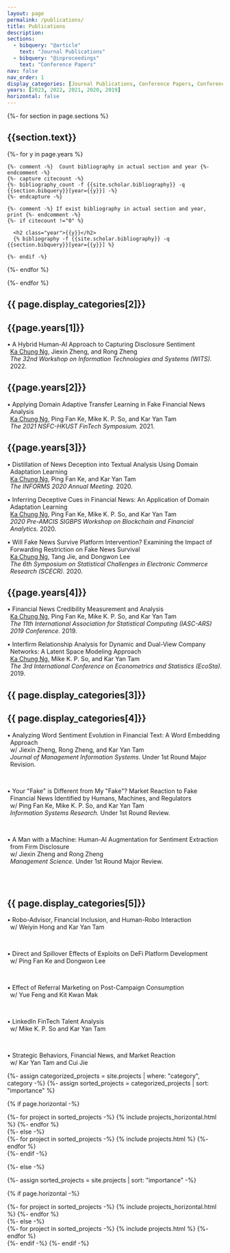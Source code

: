 ```yaml
---
layout: page
permalink: /publications/
title: Publications
description: 
sections:
  - bibquery: "@article"
    text: "Journal Publications"
  - bibquery: "@inproceedings"
    text: "Conference Papers"
nav: false
nav_order: 1
display_categories: [Journal Publications, Conference Papers, Conference Presentations, Research in Progress, Working Papers, Works In Progress]
years: [2023, 2022, 2021, 2020, 2019]
horizontal: false
---
```


<div class="publications">
{%- for section in page.sections %}
  <a id="{{section.text}}"></a>
  <h2 class="bibtitle">{{section.text}}</h2>
  {%- for y in page.years %}

    {%- comment -%}  Count bibliography in actual section and year {%- endcomment -%}
    {%- capture citecount -%}
    {%- bibliography_count -f {{site.scholar.bibliography}} -q {{section.bibquery}}[year={{y}}] -%}
    {%- endcapture -%}

    {%- comment -%} If exist bibliography in actual section and year, print {%- endcomment -%}
    {%- if citecount !="0" %}

      <h2 class="year">{{y}}</h2>
      {% bibliography -f {{site.scholar.bibliography}} -q {{section.bibquery}}[year={{y}}] %}

    {%- endif -%}

  {%- endfor %}

{%- endfor %}

<!--</div>



<div class="projects">
{%- if site.enable_project_categories and page.display_categories %}-->

<!--pages/projects.md-->

  <!-- Display categorized projects -->
<!--<h2 class="bibtitle">{{ page.display_categories[0]}}</h2>

<p style="padding-left: 0.5em; text-indent: -0.5em;">• <a href="https://onlinelibrary.wiley.com/doi/abs/10.1111/poms.13959">Augmenting Fake Content Detection in Online Platforms: A Domain Adaptive Transfer Learning via Adversarial Training Approach</a><br>
<u>Ka Chung Ng</u>, Ping Fan Ke, Mike K. P. So, and Kar Yan Tam<br>
<i>Production and Operations Management.</i> Forthcoming.<br><br>
<strong>[Github]</strong> <a href="https://github.com/polyu-mm-boris-ng/Adversarial-Domain-Adaptation-for-Fake-Content">Adversarial Domain Adaptation for Fake Content</a></p>
<br>

<p style="padding-left: 0.5em; text-indent: -0.5em;">•	<a href="https://www.tandfonline.com/doi/full/10.1080/07421222.2021.1990612">The Effect of Platform Intervention Policies on Fake News Dissemination and Survival: An Empirical Examination</a><br>
<u>Ka Chung Ng</u>, Tang Jie, and Dongwon Lee<br>
<i>Journal of Management Information Systems.</i> 2021. <br><br>
<strong>Media Coverage: </strong>
<a href="https://dbr.donga.com/article/view/1202/article_no/10562/ac/magazine">Dong-A Business Review</a> (Sep 2022, Issue 1, No. 352),
<a href="https://www.donga.com/news/Economy/article/all/20220913/115435247/1">Dong-A ILBO</a> (Sep 14, 2022)</p>
<br>

<p style="padding-left: 0.5em; text-indent: -0.5em;">•	<a href="https://www.tandfonline.com/doi/full/10.1080/07421222.2021.1962601">Protecting Against Threats to Information Security: An Attitudinal Ambivalence Perspective</a><br>
<u>Ka Chung Ng</u>, Xiaojun Zhang, James Y. L. Thong, and Kar Yan Tam<br>
<i>Journal of Management Information Systems.</i> 2021.</p>
<br>
<p style="padding-left: 0.5em; text-indent: -0.5em;">•	<a href="https://dl.acm.org/doi/10.1145/3424240">A Latent Space Modeling Approach to Interfirm Relationship Analysis</a><br>
<u>Ka Chung Ng</u>, Mike K. P. So, and Kar Yan Tam<br>
<i>ACM Transactions on Management Information Systems.</i> 2021.</p>



<h2 class="bibtitle">{{ page.display_categories[1]}}</h2>

<p style="padding-left: 0.5em; text-indent: -0.5em;">•	<a href="https://aisel.aisnet.org/icis2022/blockchain/blockchain/12">Bank Error in Whose Favor? A Case Study of Decentralized Finance Misgovernance</a><br>
Ping Fan Ke and <u>Ka Chung Ng</u><br>
<i>ICIS 2022 Proceedings.</i> 2022.</p>
<br>

<p style="padding-left: 0.5em; text-indent: -0.5em;">•	<a href="https://aisel.aisnet.org/icis2020/social_media/social_media/3">Online Media Causes Biased Stock Investment: Evidence from a Regression-Discontinuity Design</a><br>
Jiali Zhou and <u>Ka Chung Ng</u><br>
<i>ICIS 2020 Proceedings.</i> 2020.</p>
<br>

<p style="padding-left: 0.5em; text-indent: -0.5em;">•	<a href="https://aisel.aisnet.org/icis2019/crowds_social/crowds_social/13">Reposts Influencing the Effectiveness of Social Reporting System: An Empirical Study from Sina Weibo</a><br>
Tang Jie and <u>Ka Chung Ng</u><br>
<i>ICIS 2019 Proceedings.</i> 2019.</p>-->



<h2 class="bibtitle">{{ page.display_categories[2]}}</h2>
<h2 class="year">{{page.years[1]}}</h2>
<p style="padding-left: 0.5em; text-indent: -0.5em;">•	A Hybrid Human-AI Approach to Capturing Disclosure Sentiment<br>
<u>Ka Chung Ng</u>, Jiexin Zheng, and Rong Zheng <br>
<i>The 32nd Workshop on Information Technologies and Systems (WITS).</i> 2022.</p>

<h2 class="year">{{page.years[2]}}</h2>
<p style="padding-left: 0.5em; text-indent: -0.5em;">•	Applying Domain Adaptive Transfer Learning in Fake Financial News Analysis<br>
<u>Ka Chung Ng</u>, Ping Fan Ke, Mike K. P. So, and Kar Yan Tam<br>
<i>The 2021 NSFC-HKUST FinTech Symposium.</i> 2021.</p>

<h2 class="year">{{page.years[3]}}</h2>
<p style="padding-left: 0.5em; text-indent: -0.5em;">•	Distillation of News Deception into Textual Analysis Using Domain Adaptation Learning<br>
<u>Ka Chung Ng</u>, Ping Fan Ke, and Kar Yan Tam<br>
<i>The INFORMS 2020 Annual Meeting.</i> 2020.</p>

<p style="padding-left: 0.5em; text-indent: -0.5em;">•	Inferring Deceptive Cues in Financial News: An Application of Domain Adaptation Learning<br>
<u>Ka Chung Ng</u>, Ping Fan Ke, Mike K. P. So, and Kar Yan Tam<br>
<i>2020 Pre-AMCIS SIGBPS Workshop on Blockchain and Financial Analytics.</i> 2020.</p>

<p style="padding-left: 0.5em; text-indent: -0.5em;">•	Will Fake News Survive Platform Intervention? Examining the Impact of Forwarding Restriction on Fake News Survival <br>
<u>Ka Chung Ng</u>, Tang Jie, and Dongwon Lee<br>
<i>The 6th Symposium on Statistical Challenges in Electronic Commerce Research (SCECR).</i> 2020.</p>

<h2 class="year">{{page.years[4]}}</h2>
<p style="padding-left: 0.5em; text-indent: -0.5em;">•	Financial News Credibility Measurement and Analysis <br>
<u>Ka Chung Ng</u>, Ping Fan Ke, Mike K. P. So, and Kar Yan Tam<br>
<i>The 11th International Association for Statistical Computing (IASC-ARS) 2019 Conference.</i> 2019.</p>

<p style="padding-left: 0.5em; text-indent: -0.5em;">•	Interfirm Relationship Analysis for Dynamic and Dual-View Company Networks: A Latent Space Modeling Approach<br>
<u>Ka Chung Ng</u>, Mike K. P. So, and Kar Yan Tam<br>
<i>The 3rd International Conference on Econometrics and Statistics (EcoSta).</i> 2019.</p>

</div>



<div class="projects">

<h2 class="bibtitle">{{ page.display_categories[3]}}</h2>

<h2 class="category">{{ page.display_categories[4]}}</h2>
<!--<strong>Working Papers</strong><br><br>-->
<p style="padding-left: 0.5em; text-indent: -0.5em;">•	Analyzing Word Sentiment Evolution in Financial Text: A Word Embedding Approach <br>
w/ Jiexin Zheng, Rong Zheng, and Kar Yan Tam<br>
<i>Journal of Management Information Systems.</i> Under 1st Round Major Revision.</p>
<br>

<p style="padding-left: 0.5em; text-indent: -0.5em;">•	Your "Fake" is Different from My "Fake"? Market Reaction to Fake Financial News Identified by Humans, Machines, and Regulators <br>
w/ Ping Fan Ke, Mike K. P. So, and Kar Yan Tam<br>
<i>Information Systems Research.</i> Under 1st Round Review.</p>
<br>

<p style="padding-left: 0.5em; text-indent: -0.5em;">•	A Man with a Machine: Human-AI Augmentation for Sentiment Extraction from Firm Disclosure <br>
w/ Jiexin Zheng and Rong Zheng<br>
<i>Management Science.</i> Under 1st Round Major Review.</p>

<br><br>
<h2 class="category">{{ page.display_categories[5]}}</h2>
<!--<strong>Works In Progress</strong><br><br>-->
<p style="padding-left: 0.5em; text-indent: -0.5em;">•	Robo-Advisor, Financial Inclusion, and Human-Robo Interaction<br>
w/ Weiyin Hong and Kar Yan Tam</p>
<br>

<p style="padding-left: 0.5em; text-indent: -0.5em;">•	Direct and Spillover Effects of Exploits on DeFi Platform Development<br>
w/ Ping Fan Ke and Dongwon Lee</p>
<br>

<p style="padding-left: 0.5em; text-indent: -0.5em;">•	Effect of Referral Marketing on Post-Campaign Consumption<br>
w/ Yue Feng and Kit Kwan Mak</p>
<br>

<p style="padding-left: 0.5em; text-indent: -0.5em;">•	LinkedIn FinTech Talent Analysis<br>
w/ Mike K. P. So and Kar Yan Tam</p>
<br>

<p style="padding-left: 0.5em; text-indent: -0.5em;">•	Strategic Behaviors, Financial News, and Market Reaction<br>
w/ Kar Yan Tam and Cui Jie</p>

  {%- assign categorized_projects = site.projects | where: "category", category -%}
  {%- assign sorted_projects = categorized_projects | sort: "importance" %}
  <!-- Generate cards for each project -->
  {% if page.horizontal -%}
  <div class="container">
    <div class="row row-cols-2">
    {%- for project in sorted_projects -%}
      {% include projects_horizontal.html %}
    {%- endfor %}
    </div>
  </div>
  {%- else -%}
  <div class="grid">
    {%- for project in sorted_projects -%}
      {% include projects.html %}
    {%- endfor %}
  </div>
  {%- endif -%}


{%- else -%}
<!-- Display projects without categories -->
  {%- assign sorted_projects = site.projects | sort: "importance" -%}
  <!-- Generate cards for each project -->
  {% if page.horizontal -%}
  <div class="container">
    <div class="row row-cols-2">
    {%- for project in sorted_projects -%}
      {% include projects_horizontal.html %}
    {%- endfor %}
    </div>
  </div>
  {%- else -%}
  <div class="grid">
    {%- for project in sorted_projects -%}
      {% include projects.html %}
    {%- endfor %}
  </div>
  {%- endif -%}
{%- endif -%}
</div>






